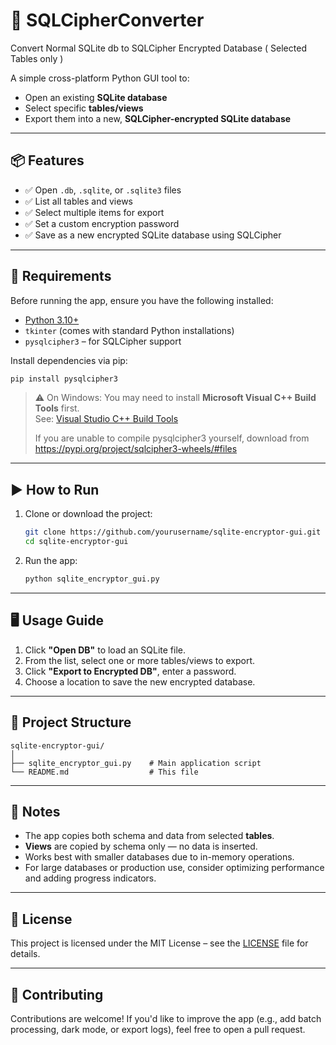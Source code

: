 # 🔐 SQLCipherConverter

Convert Normal SQLite db to SQLCipher Encrypted Database ( Selected Tables only ) 

A simple cross-platform Python GUI tool to:

- Open an existing **SQLite database**
- Select specific **tables/views**
- Export them into a new, **SQLCipher-encrypted SQLite database**

---

## 📦 Features

- ✅ Open `.db`, `.sqlite`, or `.sqlite3` files
- ✅ List all tables and views
- ✅ Select multiple items for export
- ✅ Set a custom encryption password
- ✅ Save as a new encrypted SQLite database using SQLCipher

---

## 🧰 Requirements

Before running the app, ensure you have the following installed:

- [Python 3.10+](https://www.python.org/downloads/)
- `tkinter` (comes with standard Python installations)
- `pysqlcipher3` – for SQLCipher support

Install dependencies via pip:

```bash
pip install pysqlcipher3
```

> ⚠️ On Windows: You may need to install **Microsoft Visual C++ Build Tools** first.  
> See: [Visual Studio C++ Build Tools](https://visualstudio.microsoft.com/visual-cpp-build-tools/)
> 
> If you are unable to compile pysqlcipher3 yourself, download from https://pypi.org/project/sqlcipher3-wheels/#files
---

## ▶️ How to Run

1. Clone or download the project:
   ```bash
   git clone https://github.com/yourusername/sqlite-encryptor-gui.git
   cd sqlite-encryptor-gui
   ```

2. Run the app:
   ```bash
   python sqlite_encryptor_gui.py
   ```

---

## 🖥️ Usage Guide

1. Click **"Open DB"** to load an SQLite file.
2. From the list, select one or more tables/views to export.
3. Click **"Export to Encrypted DB"**, enter a password.
4. Choose a location to save the new encrypted database.

---

## 📁 Project Structure

```
sqlite-encryptor-gui/
│
├── sqlite_encryptor_gui.py    # Main application script
└── README.md                  # This file
```

---

## 💬 Notes

- The app copies both schema and data from selected **tables**.
- **Views** are copied by schema only — no data is inserted.
- Works best with smaller databases due to in-memory operations.
- For large databases or production use, consider optimizing performance and adding progress indicators.

---

## 📎 License

This project is licensed under the MIT License – see the [LICENSE](LICENSE) file for details.

---

## 👥 Contributing

Contributions are welcome! If you'd like to improve the app (e.g., add batch processing, dark mode, or export logs), feel free to open a pull request.
